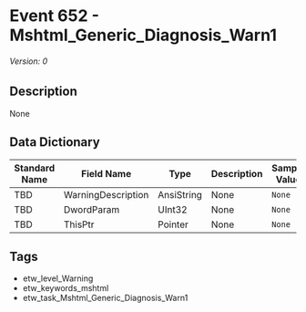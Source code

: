 # Event 652 - Mshtml_Generic_Diagnosis_Warn1
###### Version: 0

## Description
None

## Data Dictionary
|Standard Name|Field Name|Type|Description|Sample Value|
|---|---|---|---|---|
|TBD|WarningDescription|AnsiString|None|`None`|
|TBD|DwordParam|UInt32|None|`None`|
|TBD|ThisPtr|Pointer|None|`None`|

## Tags
* etw_level_Warning
* etw_keywords_mshtml
* etw_task_Mshtml_Generic_Diagnosis_Warn1